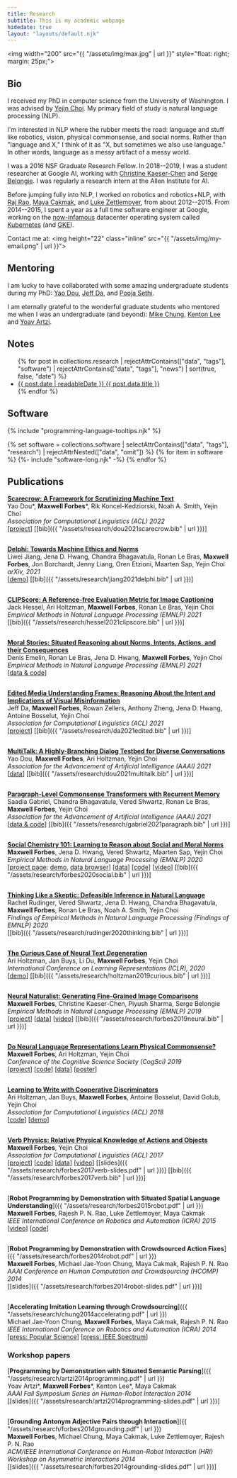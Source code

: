 ```yaml
---
title: Research
subtitle: This is my academic webpage
hidedate: true
layout: "layouts/default.njk"
---
```


<img width="200" src="{{ "/assets/img/max.jpg" | url }}" style="float: right; margin: 25px;">

## Bio

I received my PhD in computer science from the University of Washington. I was advised by [Yejin Choi](https://homes.cs.washington.edu/~yejin/). My primary field of study is natural language processing (NLP).

I'm interested in NLP where the rubber meets the road: language and stuff like robotics, vision, physical commonsense, and social norms. Rather than "language and X," I think of it as "X, but sometimes we also use language." In other words, language as a messy artifact of a messy world.

I was a 2016 NSF Graduate Research Fellow. In 2018--2019, I was a student researcher at
Google AI, working with [Christine Kaeser-Chen](https://twitter.com/kaeserchen) and
[Serge Belongie](http://blogs.cornell.edu/techfaculty/serge-belongie/).
I was regularly a research intern at the Allen Institute for AI.

Before jumping fully into NLP, I worked on robotics and robotics+NLP, with [Raj Rao](https://www.rajeshpnrao.com/), [Maya Cakmak](https://homes.cs.washington.edu/~mcakmak/), and [Luke Zettlemoyer](https://www.cs.washington.edu/people/faculty/lsz), from about 2012--2015. From 2014--2015, I spent a year as a full time software engineer at Google, working on the [now-infamous](https://k8s.af/) datacenter operating system called [Kubernetes](https://kubernetes.io/) (and [GKE](https://cloud.google.com/kubernetes-engine)).

Contact me at: <img height="22" class="inline" src="{{ "/assets/img/my-email.png" | url }}">

## Mentoring

I am lucky to have collaborated with some amazing undergraduate students during my PhD: [Yao Dou](https://yao-dou.github.io/), [Jeff Da](https://jeffda.com/), and [Pooja Sethi](https://poojasethi.github.io/).

I am eternally grateful to the wonderful graduate students who mentored me when I was an
undergraduate (and beyond): [Mike Chung](https://homes.cs.washington.edu/~mjyc/),
[Kenton Lee](http://kentonl.com/) and [Yoav Artzi](https://yoavartzi.com/).

## Notes

<ul class="list pa0">
{% for post in collections.research | rejectAttrContains(["data", "tags"], "software") | rejectAttrContains(["data", "tags"], "news") | sort(true, false, "date") %}
<li class="mv2">
<a href="{{ post.url | url }}" class="db pv1 link">
<time class="fr silver ttu ml3">{{ post.date | readableDate }} </time>
{{ post.data.title }}
</a>
</li>
{% endfor %}
</ul>

## Software

{% include "programming-language-tooltips.njk" %}

{% set software = collections.software | selectAttrContains(["data", "tags"], "research") | rejectAttrNested(["data", "omit"]) %}
{% for item in software %}
{%- include "software-long.njk" -%}
{% endfor %}

## Publications

[**Scarecrow: A Framework for Scrutinizing Machine Text**](https://arxiv.org/pdf/2107.01294.pdf)<br/>
Yao Dou&#42;, **Maxwell Forbes**&#42;, Rik Koncel-Kedziorski, Noah A. Smith, Yejin Choi<br/>
_Association for Computational Linguistics (ACL) 2022_<br/>
[[project](https://yao-dou.github.io/scarecrow/)] [[bib]({{ "/assets/research/dou2021scarecrow.bib" | url }})]

<p style="height: 1px;"></p>

[**Delphi: Towards Machine Ethics and Norms**](https://arxiv.org/pdf/2110.07574.pdf)<br/>
Liwei Jiang, Jena D. Hwang, Chandra Bhagavatula, Ronan Le Bras, **Maxwell Forbes**, Jon Borchardt, Jenny Liang, Oren Etzioni, Maarten Sap, Yejin Choi<br/>
_arXiv, 2021_<br/>
[[demo](https://delphi.allenai.org/)] [[bib]({{ "/assets/research/jiang2021delphi.bib" | url }})]

<p style="height: 1px;"></p>

[**CLIPScore: A Reference-free Evaluation Metric for Image Captioning**](https://arxiv.org/pdf/2104.08718.pdf)<br/>
Jack Hessel, Ari Holtzman, **Maxwell Forbes**, Ronan Le Bras, Yejin Choi<br/>
_Empirical Methods in Natural Language Processing (EMNLP) 2021_<br/>
[[bib]({{ "/assets/research/hessel2021clipscore.bib" | url }})]

<p style="height: 1px;"></p>

[**Moral Stories: Situated Reasoning about Norms, Intents, Actions, and their Consequences**](https://arxiv.org/pdf/2012.15738.pdf)<br/>
Denis Emelin, Ronan Le Bras, Jena D. Hwang, **Maxwell Forbes**, Yejin Choi<br/>
_Empirical Methods in Natural Language Processing (EMNLP) 2021_<br/>
[[data &amp; code](https://github.com/demelin/moral_stories)]

<p style="height: 1px;"></p>

[**Edited Media Understanding Frames: Reasoning About the Intent and Implications of Visual Misinformation**](https://aclanthology.org/2021.acl-long.158.pdf)<br/>
Jeff Da, **Maxwell Forbes**, Rowan Zellers, Anthony Zheng, Jena D. Hwang, Antoine Bosselut, Yejin Choi<br/>
_Association for Computational Linguistics (ACL) 2021_<br/>
[[project](https://jeffda.com/edited-media-understanding)] [[bib]({{ "/assets/research/da2021edited.bib" | url }})]

<p style="height: 1px;"></p>

[**MultiTalk: A Highly-Branching Dialog Testbed for Diverse Conversations**](https://arxiv.org/pdf/2102.01263.pdf)<br/>
Yao Dou, **Maxwell Forbes**, Ari Holtzman, Yejin Choi<br/>
_Association for the Advancement of Artificial Intelligence (AAAI) 2021_<br/>
[[data](https://uwnlp.github.io/multitalk/)] [[bib]({{ "/assets/research/dou2021multitalk.bib" | url }})]

<p style="height: 1px;"></p>

[**Paragraph-Level Commonsense Transformers with Recurrent Memory**](https://arxiv.org/pdf/2010.01486.pdf)<br/>
Saadia Gabriel, Chandra Bhagavatula, Vered Shwartz, Ronan Le Bras, **Maxwell Forbes**, Yejin Choi<br/>
_Association for the Advancement of Artificial Intelligence (AAAI) 2021_<br/>
[[data &amp; code](https://github.com/skgabriel/paracomet)] [[bib]({{ "/assets/research/gabriel2021paragraph.bib" | url }})]

<p style="height: 1px;"></p>

[**Social Chemistry 101: Learning to Reason about Social and Moral Norms**](https://arxiv.org/pdf/2011.00620.pdf)<br/>
**Maxwell Forbes**, Jena D. Hwang, Vered Shwartz, Maarten Sap, Yejin Choi<br/>
_Empirical Methods in Natural Language Processing (EMNLP) 2020_<br/>
[[project page](https://maxwellforbes.com/social-chemistry/): [demo](https://maxwellforbes.com/social-chemistry/#demo), [data browser](https://maxwellforbes.com/social-chemistry/#dataset-browser)] [[data](https://storage.googleapis.com/ai2-mosaic-public/projects/social-chemistry/data/social-chem-101.zip)] [[code](https://github.com/mbforbes/social-chemistry-101)] [[video](https://slideslive.com/38939338/social-chemistry-101-learning-to-reason-about-social-and-moral-norms)] [[bib]({{ "/assets/research/forbes2020social.bib" | url }})]

<p style="height: 1px;"></p>

[**Thinking Like a Skeptic: Defeasible Inference in Natural Language**](https://www.aclweb.org/anthology/2020.findings-emnlp.418.pdf)<br/>
Rachel Rudinger, Vered Shwartz, Jena D. Hwang, Chandra Bhagavatula, **Maxwell Forbes**, Ronan Le Bras, Noah A. Smith, Yejin Choi<br/>
_Findings of Empirical Methods in Natural Language Processing (Findings of EMNLP) 2020_<br/>
[[bib]({{ "/assets/research/rudinger2020thinking.bib" | url }})]

<p style="height: 1px;"></p>

[**The Curious Case of Neural Text <i>De</i>generation**](https://arxiv.org/pdf/1904.09751.pdf)<br/>
Ari Holtzman, Jan Buys, Li Du, **Maxwell Forbes**, Yejin Choi<br/>
_International Conference on Learning Representations (ICLR), 2020_<br/>
[[demo](http://neuraldegen.com/)] [[bib]({{ "/assets/research/holtzman2019curious.bib" | url }})]

<p style="height: 1px;"></p>


[**Neural Naturalist: Generating Fine-Grained Image Comparisons**](https://arxiv.org/pdf/1909.04101.pdf)<br/>
**Maxwell Forbes**, Christine Kaeser-Chen, Piyush Sharma, Serge Belongie<br/>
_Empirical Methods in Natural Language Processing (EMNLP) 2019_<br/>
[[project](https://mbforbes.github.io/neural-naturalist/)] [[data](https://github.com/google-research-datasets/birds-to-words)] [[video](https://vimeo.com/434276978)] [[bib]({{ "/assets/research/forbes2019neural.bib" | url }})]

<p style="height: 1px;"></p>

[**Do Neural Language Representations Learn Physical Commonsense?**](https://arxiv.org/pdf/1908.02899.pdf)<br/>
**Maxwell Forbes**, Ari Holtzman, Yejin Choi<br/>
_Conference of the Cognitive Science Society (CogSci) 2019_<br/>
[[project](https://mbforbes.github.io/physical-commonsense/)] [[code](https://github.com/mbforbes/physical-commonsense)] [[data](https://github.com/mbforbes/physical-commonsense/tree/master/data/pc)] [[poster](https://mbforbes.github.io/physical-commonsense/img/cogsci19-poster.pdf)]

<p style="height: 1px;"></p>

[**Learning to Write with Cooperative Discriminators**](https://arxiv.org/pdf/1805.06087.pdf)<br/>
Ari Holtzman, Jan Buys, **Maxwell Forbes**, Antoine Bosselut, David Golub, Yejin Choi<br/>
_Association for Computational Linguistics (ACL) 2018_<br/>
[[code](https://github.com/ari-holtzman/l2w)] [[demo](https://ari-holtzman.github.io/l2w-demo/)]

<p style="height: 1px;"></p>

[**Verb Physics: Relative Physical Knowledge of Actions and Objects**](https://arxiv.org/pdf/1706.03799.pdf)<br />
**Maxwell Forbes**, Yejin Choi<br />
_Association for Computational Linguistics (ACL) 2017_<br />
[[project](https://uwnlp.github.io/verbphysics/)] [[code](https://github.com/uwnlp/verbphysics)] [[data](https://github.com/uwnlp/verbphysics#data)] [[video](https://vimeo.com/234954495)]  [[slides]({{ "/assets/research/forbes2017verb-slides.pdf" | url }})] [[bib]({{ "/assets/research/forbes2017verb.bib" | url }})]

<p style="height: 1px;"></p>

[**Robot Programming by Demonstration with Situated Spatial Language Understanding**]({{ "/assets/research/forbes2015robot.pdf" | url }})<br />
**Maxwell Forbes**, Rajesh P. N. Rao, Luke Zettlemoyer, Maya Cakmak<br />
_IEEE International Conference on Robotics and Automation (ICRA) 2015_<br/>
[[video](https://www.youtube.com/watch?v=uPE-eGqVP3c)] [[code](https://github.com/mbforbes/hfpbd-parser)]

<p style="height: 1px;"></p>

[**Robot Programming by Demonstration with Crowdsourced Action Fixes**]({{ "/assets/research/forbes2014robot.pdf" | url }})<br />
**Maxwell Forbes**, Michael Jae-Yoon Chung, Maya Cakmak, Rajesh P. N. Rao<br />
_AAAI Conference on Human Computation and Crowdsourcing (HCOMP) 2014_<br />
[[slides]({{ "/assets/research/forbes2014robot-slides.pdf" | url }})]

<p style="height: 1px;"></p>

[**Accelerating Imitation Learning through Crowdsourcing**]({{ "/assets/research/chung2014accelerating.pdf" | url }})<br />
Michael Jae-Yoon Chung, **Maxwell Forbes**, Maya Cakmak, Rajesh P. N. Rao<br/>
_IEEE International Conference on Robotics and Automation (ICRA) 2014_<br />
[[press: Popular Science](https://www.popsci.com/article/technology/robot-learns-asking-strangers-internet)] [[press: IEEE Spectrum](https://spectrum.ieee.org/automaton/robotics/artificial-intelligence/please-tell-this-robot-what-a-turtle-looks-like)]

### Workshop papers

[**Programming by Demonstration with Situated Semantic Parsing**]({{ "/assets/research/artzi2014programming.pdf" | url }})<br />
Yoav Artzi&#42;, **Maxwell Forbes**&#42;, Kenton Lee&#42;, Maya Cakmak<br />
_AAAI Fall Symposium Series on Human-Robot Interaction 2014_<br/>
[[slides]({{ "/assets/research/artzi2014programming-slides.pdf" | url }})]

<p style="height: 1px;"></p>

[**Grounding Antonym Adjective Pairs through Interaction**]({{ "/assets/research/forbes2014grounding.pdf" | url }})<br/>
**Maxwell Forbes**, Michael Chung, Maya Cakmak, Luke Zettlemoyer, Rajesh P. N. Rao<br />
_ACM/IEEE International Conference on Human-Robot Interaction (HRI) Workshop on Asymmetric Interactions 2014_<br/>
[[slides]({{ "/assets/research/forbes2014grounding-slides.pdf" | url }})]
